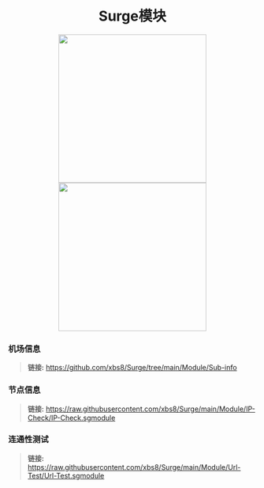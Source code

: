 <h1 align="center">Surge模块</h1>

<p align="center">
<img src="https://raw.githubusercontent.com/xbs8/Surge/main/Surge.png" width="300"></img>
<img src="https://raw.githubusercontent.com/xbs8/Surge/main/Module.png" width="300"></img>
</p>

### 机场信息
> **链接:** https://github.com/xbs8/Surge/tree/main/Module/Sub-info </br>
### 节点信息
> **链接:** https://raw.githubusercontent.com/xbs8/Surge/main/Module/IP-Check/IP-Check.sgmodule </br>
### 连通性测试
> **链接:** https://raw.githubusercontent.com/xbs8/Surge/main/Module/Url-Test/Url-Test.sgmodule </br>
</br>
